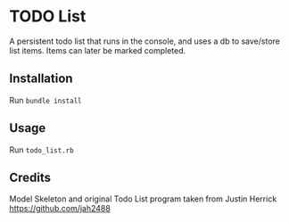 # TODO List

A persistent todo list that runs in the console, and uses a db to save/store list items. Items can later be marked completed.

## Installation

Run `bundle install`

## Usage

Run `todo_list.rb`

## Credits

Model Skeleton and original Todo List program taken from Justin Herrick https://github.com/jah2488

